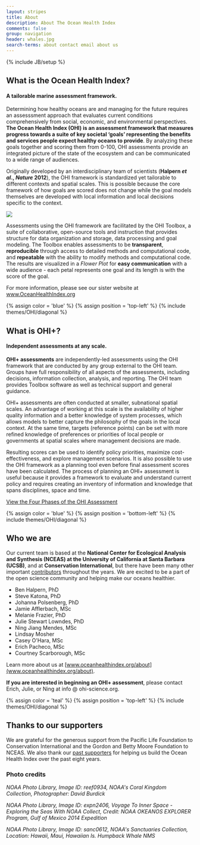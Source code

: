 ```yaml
---
layout: stripes
title: About
description: About The Ocean Health Index
comments: false
group: navigation
header: whales.jpg
search-terms: about contact email about us
---
```

{% include JB/setup %}

## What is the Ocean Health Index?

#### A tailorable marine assessment framework.

Determining how healthy oceans are and managing for the future requires an assesssment approach that evaluates current conditions comprehensively from social, economic, and environmental perspectives. **The Ocean Health Index (OHI) is an assessment framework that measures progress towards a suite of key societal ‘goals’ representing the benefits and services people expect healthy oceans to provide**. By analyzing these goals together and scoring them from 0-100, OHI assessments provide an integrated picture of the state of the ecosystem and can be communicated to a wide range of audiences.  

Originally developed by an interdisciplinary team of scientists (**Halpern *et al*., *Nature* 2012**), the OHI framework is standardized yet tailorable to different contexts and spatial scales. This is possible because the core framework of how goals are scored does not change while the goal models themselves are developed with local information and local decisions specific to the context.

![](https://docs.google.com/drawings/d/1cv0dUUwHjCFVxw7fZTpnuHZEgRO1LX6nHMCOCra-ZhQ/pub?w=960&h=500)

Assessments using the OHI framework are facilitated by the OHI Toolbox, a suite of collaborative, open-source tools and instruction that provides structure for data organization and storage, data processing and goal modeling. The Toolbox enables assessments to be **transparent**, **reproducible** through access to detailed methods and computational code, and **repeatable** with the ability to modify methods and computational code. The results are visualized in a _Flower Plot_ for **easy communication** with a wide audience - each petal represents one goal and its length is with the score of the goal. 

For more information, please see our sister website at <a href="https://www.oceanhealthindex.org" target="_blank"> <i class="icon icon-right lnr lnr-exit"></i> www.OceanHealthIndex.org</a>


{% assign color = 'blue' %}
{% assign position = 'top-left' %}
{% include themes/OHI/diagonal %}


## What is OHI+?

#### Independent assessments at any scale.

**OHI+ assessments** are independently-led assessments using the OHI framework that are conducted by any group external to the OHI team. Groups have full responsibility of all aspects of the assessments, including decisions, information collection, analysis, and reporting. The OHI team provides Toolbox software as well as technical support and general guidance.

OHI+ assessments are often conducted at smaller, subnational spatial scales. An advantage of working at this scale is the availability of higher quality information and a better knowledge of system processes, which allows models to better capture the philosophy of the goals in the local context. At the same time, targets (reference points) can be set with more refined knowledge of preferences or priorities of local people or governments at spatial scales where management decisions are made.

Resulting scores can be used to identify policy priorities, maximize cost-effectiveness, and explore management scenarios. It is also possible to use the OHI framework as a planning tool even before final assessment scores have been calculated. The process of planning an OHI+ assessment is useful because it provides a framework to evaluate and understand current policy and requires creating an inventory of information and knowledge that spans disciplines, space and time.

<a href="/phases" class="btn">View the Four Phases of the OHI Assessment</a>


{% assign color = 'blue' %}
{% assign position = 'bottom-left' %}
{% include themes/OHI/diagonal %}


## Who we are
	
Our current team is based at the **National Center for Ecological Analysis and Synthesis (NCEAS) at the University of California at Santa Barbara (UCSB)**, and at **Conservation International**, but there have been many other important <a href="http://www.oceanhealthindex.org/about/contributors" target="_blank">contributors</a> throughout the years. We are excited to be a part of the open science community and helping make our oceans healthier. 

- Ben Halpern, PhD  
- Steve Katona, PhD  
- Johanna Polsenberg, PhD  
- Jamie Afflerbach, MSc  
- Melanie Frazier, PhD   
- Julie Stewart Lowndes, PhD  
- Ning Jiang Mendes, MSc  
- Lindsay Mosher  
- Casey O'Hara, MSc  
- Erich Pacheco, MSc  
- Courtney Scarborough, MSc

Learn more about us at [www.oceanhealthindex.org/about](www.oceanhealthindex.org/about).  
  
  
**If you are interested in beginning an OHI+ assessment**, please contact Erich, Julie, or Ning at info @ ohi-science.org.


{% assign color = 'teal' %}
{% assign position = 'top-left' %}
{% include themes/OHI/diagonal %}


## Thanks to our supporters

We are grateful for the generous support from the Pacific Life Foundation to Conservation International and the Gordon and Betty Moore Foundation to NCEAS.  We also thank our <a href="http://www.oceanhealthindex.org/about/sustaining-partners" target="_blank">past supporters</a> for helping us build the Ocean Health Index over the past eight years.


<h3 class="subtle">Photo credits</h3>


*NOAA Photo Library, Image ID: reef0934, NOAA's Coral Kingdom Collection, Photographer: David Burdick*

*NOAA Photo Library, Image ID: expn2406, Voyage To Inner Space - Exploring the Seas With NOAA Collect, Credit: NOAA OKEANOS EXPLORER Program, Gulf of Mexico 2014 Expedition*

*NOAA Photo Library, Image ID: sanc0612, NOAA's Sanctuaries Collection, Location: Hawaii, Maui, Hawaiian Is. Humpback Whale NMS*

